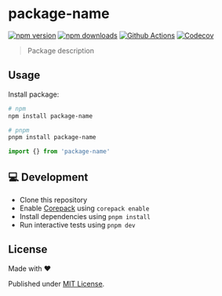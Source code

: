 # package-name

[![npm version][npm-version-src]][npm-version-href]
[![npm downloads][npm-downloads-src]][npm-downloads-href]
[![Github Actions][github-actions-src]][github-actions-href]
[![Codecov][codecov-src]][codecov-href]

> Package description

## Usage

Install package:

```sh
# npm
npm install package-name

# pnpm
pnpm install package-name
```

```js
import {} from 'package-name'
```

## 💻 Development

- Clone this repository
- Enable [Corepack](https://github.com/nodejs/corepack) using `corepack enable`
- Install dependencies using `pnpm install`
- Run interactive tests using `pnpm dev`

## License

Made with ❤️

Published under [MIT License](./LICENCE).

<!-- Badges -->

[npm-version-src]: https://img.shields.io/npm/v/package-name?style=flat-square
[npm-version-href]: https://npmjs.com/package/package-name
[npm-downloads-src]: https://img.shields.io/npm/dm/package-name?style=flat-square
[npm-downloads-href]: https://npm.chart.dev/package-name
[github-actions-src]: https://img.shields.io/github/actions/workflow/status/fimion/package-name/ci.yml?branch=main&style=flat-square
[github-actions-href]: https://github.com/fimion/package-name/actions?query=workflow%3Aci
[codecov-src]: https://img.shields.io/codecov/c/gh/fimion/package-name/main?style=flat-square
[codecov-href]: https://codecov.io/gh/fimion/package-name
